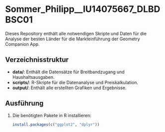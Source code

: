 # Sommer_Philipp__IU14075667_DLBDBSC01

Dieses Repository enthält alle notwendigen Skripte und Daten für die Analyse der besten Länder für die Markteinführung der Geometry Companion App.

## Verzeichnisstruktur

- **data/**: Enthält die Datensätze für Breitbandzugang und Haushaltsausgaben.
- **scripts/**: R-Skripte für die Datenanalyse und Preiskalkulation.
- **output/**: Enthält alle erstellten Grafiken und Ergebnisse.

## Ausführung

1. Die benötigten Pakete in R installieren:
   ```r
   install.packages(c("ggplot2", "dplyr"))
